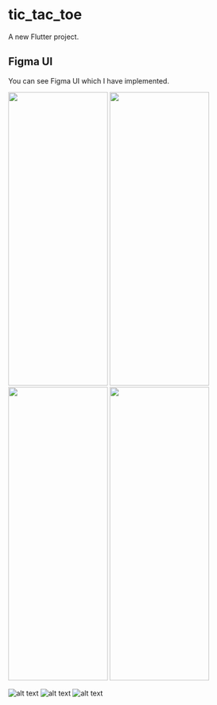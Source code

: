 # tic_tac_toe
A new Flutter project.

## Figma UI
You can see Figma UI which I have implemented.

<img src="https://github.com/MuhammadJamalAshrafi/tic_tac_toe/blob/main/assets/images/Splash.png" width="200" height="590">
<img src="https://github.com/MuhammadJamalAshrafi/tic_tac_toe/blob/main/assets/images/Splash.png" width="200" height="590">
<img src="https://github.com/MuhammadJamalAshrafi/tic_tac_toe/blob/main/assets/images/Splash.png" width="200" height="590">
<img src="https://github.com/MuhammadJamalAshrafi/tic_tac_toe/blob/main/assets/images/Splash.png" width="200" height="590">

![alt text](https://github.com/MuhammadJamalAshrafi/tic_tac_toe/blob/main/assets/images/home.png)
![alt text](https://github.com/MuhammadJamalAshrafi/tic_tac_toe/blob/main/assets/images/leaderboard.png)
![alt text](https://github.com/MuhammadJamalAshrafi/tic_tac_toe/blob/main/assets/images/wining.png)
